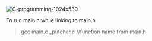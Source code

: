 ![C-programming-1024x530](https://user-images.githubusercontent.com/69214737/207556428-529708f7-af7c-4fda-ae5b-0bb9aca0cee6.png)

To run main.c while linking to main.h
> gcc main.c _putchar.c //function name from main.h
